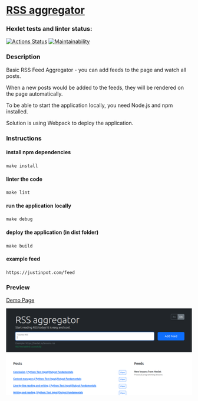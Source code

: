 # [RSS aggregator](https://frontend-project-11-five-sooty.vercel.app/)

### Hexlet tests and linter status:
[![Actions Status](https://github.com/sxkote/frontend-project-11/workflows/hexlet-check/badge.svg)](https://github.com/sxkote/frontend-project-11/actions)
[![Maintainability](https://api.codeclimate.com/v1/badges/5421dc606ecebb74df20/maintainability)](https://codeclimate.com/github/sxkote/frontend-project-11/maintainability)

### Description

Basic RSS Feed Aggregator - you can add feeds to the page and watch all posts.

When a new posts would be added to the feeds, they will be rendered on the page automatically.

To be able to start the application locally, you need Node.js and npm installed.

Solution is using Webpack to deploy the application.

### Instructions

#### install npm dependencies 
`make install`

#### linter the code
`make lint`

#### run the application locally
`make debug`

#### deploy the application (in dist folder)
`make build`

#### example feed
`https://justinpot.com/feed`


### Preview

[Demo Page](https://frontend-project-11-five-sooty.vercel.app/)

![screenshot.png](public/screenshot-1.png)


